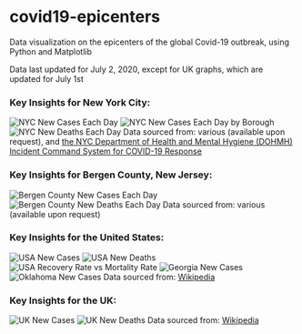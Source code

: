 # covid19-epicenters
Data visualization on the epicenters of the global Covid-19 outbreak, using Python and Matplotlib

Data last updated for July 2, 2020, except for UK graphs, which are updated for July 1st

### Key Insights for New York City:
![NYC New Cases Each Day](./nyc/n-nc.png)
![NYC New Cases Each Day by Borough](./nyc/n-nbb.png)
![NYC New Deaths Each Day](./nyc/n-nd.png)
Data sourced from: various (available upon request), and [the NYC Department of Health and Mental Hygiene (DOHMH) Incident Command System for COVID-19 Response](https://github.com/nychealth/coronavirus-data)

### Key Insights for Bergen County, New Jersey:
![Bergen County New Cases Each Day](./bergen-county/b-nc.png)
![Bergen County New Deaths Each Day](./bergen-county/b-nd.png)
Data sourced from: various (available upon request)

### Key Insights for the United States:
![USA New Cases](./usa/us-nc.png)
![USA New Deaths](./usa/us-nd.png)
![USA Recovery Rate vs Mortality Rate](./usa/us-r.png)
![Georgia New Cases](./usa/g-nc.png)
![Oklahoma New Cases](./usa/ok-nc.png)
Data sourced from: [Wikipedia](https://en.wikipedia.org/wiki/Template:2019%E2%80%9320_coronavirus_pandemic_data/United_States_medical_cases)

### Key Insights for the UK:
![UK New Cases](./uk/uk-nc.png)
![UK New Deaths](./uk/uk-nd.png)
Data sourced from: [Wikipedia](https://en.wikipedia.org/wiki/Timeline_of_the_2020_coronavirus_pandemic_in_the_United_Kingdom)
